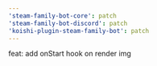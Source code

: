 ```yaml
---
'steam-family-bot-core': patch
'steam-family-bot-discord': patch
'koishi-plugin-steam-family-bot': patch
---
```


feat: add onStart hook on render img
